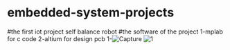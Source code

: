 # embedded-system-projects
#the first iot project self balance robot 
#the software of the project
1-mplab for c code 
2-altium for design pcb
1-![Capture](https://user-images.githubusercontent.com/63800183/104650055-4f59eb00-56be-11eb-8697-7cdfc4fca1a4.PNG)
![1](https://user-images.githubusercontent.com/63800183/104650348-b9729000-56be-11eb-8ff2-4a27c363956b.PNG)
